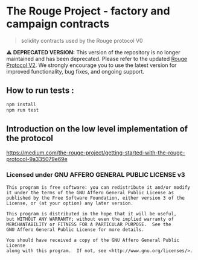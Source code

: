 # The Rouge Project - factory and campaign contracts

> solidity contracts used by the Rouge protocol V0

⚠ **DEPRECATED VERSION:** This version of the repository is no longer maintained and has been deprecated. Please refer to the updated [Rouge Protocol V2](https://github.com/TheRougeProject/v2-core). We strongly encourage you to use the latest version for improved functionality, bug fixes, and ongoing support.


## How to run tests :

``` bash
npm install
npm run test
```

## Introduction on the low level implementation of the protocol

https://medium.com/the-rouge-project/getting-started-with-the-rouge-protocol-9a335079e69e


### Licensed under GNU AFFERO GENERAL PUBLIC LICENSE v3

    This program is free software: you can redistribute it and/or modify
    it under the terms of the GNU Affero General Public License as
    published by the Free Software Foundation, either version 3 of the
    License, or (at your option) any later version.

    This program is distributed in the hope that it will be useful,
    but WITHOUT ANY WARRANTY; without even the implied warranty of
    MERCHANTABILITY or FITNESS FOR A PARTICULAR PURPOSE.  See the
    GNU Affero General Public License for more details.

    You should have received a copy of the GNU Affero General Public License
    along with this program.  If not, see <http://www.gnu.org/licenses/>.
